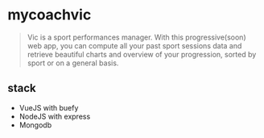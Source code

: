 # mycoachvic
> Vic is a sport performances manager. With this progressive(soon) web app, you can compute all your past sport sessions data and retrieve beautiful charts and overview of your progression, sorted by sport or on a general basis.

## stack
- VueJS with buefy
- NodeJS with express
- Mongodb
